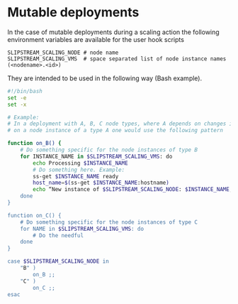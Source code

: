 
Mutable deployments
===================


In the case of mutable deployments during a scaling action the following environment variables are available for the user hook scripts

```
SLIPSTREAM_SCALING_NODE # node name
SLIPSTREAM_SCALING_VMS  # space separated list of node instance names (<nodename>.<id>)
```

They are intended to be used in the following way (Bash example).


```bash
#!/bin/bash
set -e
set -x

# Example:
# In a deployment with A, B, C node types, where A depends on changes in B and C,
# on a node instance of a type A one would use the following pattern

function on_B() {
    # Do something specific for the node instances of type B
    for INSTANCE_NAME in $SLIPSTREAM_SCALING_VMS: do
        echo Processing $INSTANCE_NAME
        # Do something here. Example:
        ss-get $INSTANCE_NAME ready
        host_name=$(ss-get $INSTANCE_NAME:hostname)
        echo “New instance of $SLIPSTREAM_SCALING_NODE: $INSTANCE_NAME, $host_name"
    done
}

function on_C() {
    # Do something specific for the node instances of type C
    for NAME in $SLIPSTREAM_SCALING_VMS: do
        # Do the needful
    done
}

case $SLIPSTREAM_SCALING_NODE in
    "B" )
        on_B ;;
    "C" )
        on_C ;;
esac
```
